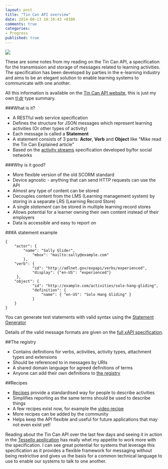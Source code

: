 ```yaml
---
layout: post
title: "Tin Can API overview"
date: 2014-08-13 10:10:43 +0100
comments: true
categories: 
- Progress
published: true
---
```


<img src="http://imageshack.com/a/img539/1961/OgE8tH.jpg" class="alignleft" alttext="Tin Can API Logo" />

These are some notes from my reading on the Tin Can API, a specification for the transmission and storage of messages related to learning activities. The specification has been developed by parties in the e-learning industry and aims to be an elegant solution to enable learning systems to communicate with one another. 

All this information is available on the [Tin Can API website](http://tincanapi.com/), this is just my own [tl;dr](http://en.wikipedia.org/wiki/Wikipedia:Too_long;_didn't_read) type summary. 

###What is it?

- A RESTful web service specification
- Defines the structure for JSON messages which represent learning activities (Or other types of activity)
- Each message is called a **Statement**
- A statement consists of 3 parts: **Actor**, **Verb** and **Object** like "Mike read the Tin Can Explained article"
- Based on the [activity streams](http://activitystrea.ms/) specification developed by/for social networks

###Why is it good?

- More flexible version of the old SCORM standard
- Device agnostic - anything that can send HTTP requests can use the API
- Almost any type of content can be stored
- Decouples content from the LMS (Learning management system) by storing in a separate LRS (Learning Record Store)
- A single *statement* can be stored in multiple learning record stores 
- Allows potential for a learner owning their own content instead of their employers
- Data is accessible and easy to report on

###A statement example

	{
	    "actor": {
			"name": "Sally Glider",
        		"mbox": "mailto:sally@example.com"
     		},
		"verb": {
         		"id": "http://adlnet.gov/expapi/verbs/experienced",
         		"display": {"en-US": "experienced"}
         },
		"object": {
         		"id": "http://example.com/activities/solo-hang-gliding",
         		"definition": {
             		"name": { "en-US": "Solo Hang Gliding" }
         		}
     	}
	}

You can generate test statements with valid syntax using the [Statement Generator](http://tincanapi.com/statement-generator/)

Details of the valid message formats are given on the [full xAPI specification](https://github.com/adlnet/xAPI-Spec/blob/master/xAPI.md).

##The registry

- Contains definitions for verbs, activities, activity types, attachment types and extensions
- Should be referenced to in messages by URIs 
- A shared domain language for agreed definitions of terms
- Anyone can add their own definitions to [the registry](https://registry.tincanapi.com/)

##Recipes

- [Recipes](http://tincanapi.com/recipeshow-it-works/) provide a standardised way for people to describe activities
- Simplifies reporting as the same terms should be used to describe things
- A few recipes exist now, for example the [video recipe](https://registry.tincanapi.com/#profile/19)
- More recipes can be added by the community
- Helps keep the API flexible and useful for future applications that may not even exist yet!

Reading about the Tin Can API over the last few days and seeing it in action in the [Tessello application](https://www.tessello.co.uk) has really whet my appetite to work more with the specification. I can see great potential for systems that leverage this specification as it provides a flexible framework for messaging without being restrictive and gives us the basis for a common technical language to use to enable our systems to talk to one another. 